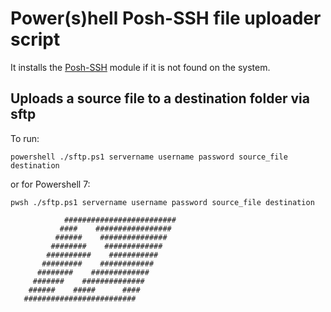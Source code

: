 # Power(s)hell Posh-SSH file uploader script

It installs the [Posh-SSH](https://github.com/darkoperator/Posh-SSH) module if it is not found on the system.

## Uploads a source file to a destination folder via sftp

To run:

```powershell ./sftp.ps1 servername username password source_file destination```

or for Powershell 7:

```pwsh ./sftp.ps1 servername username password source_file destination```

```
            #########################
           ####    #################
          ######    ###############
         ########    #############
        ##########    ###########
       #########    ############
      ########    #############
     #######    ##############
    ######    #####      ####
   #########################
```